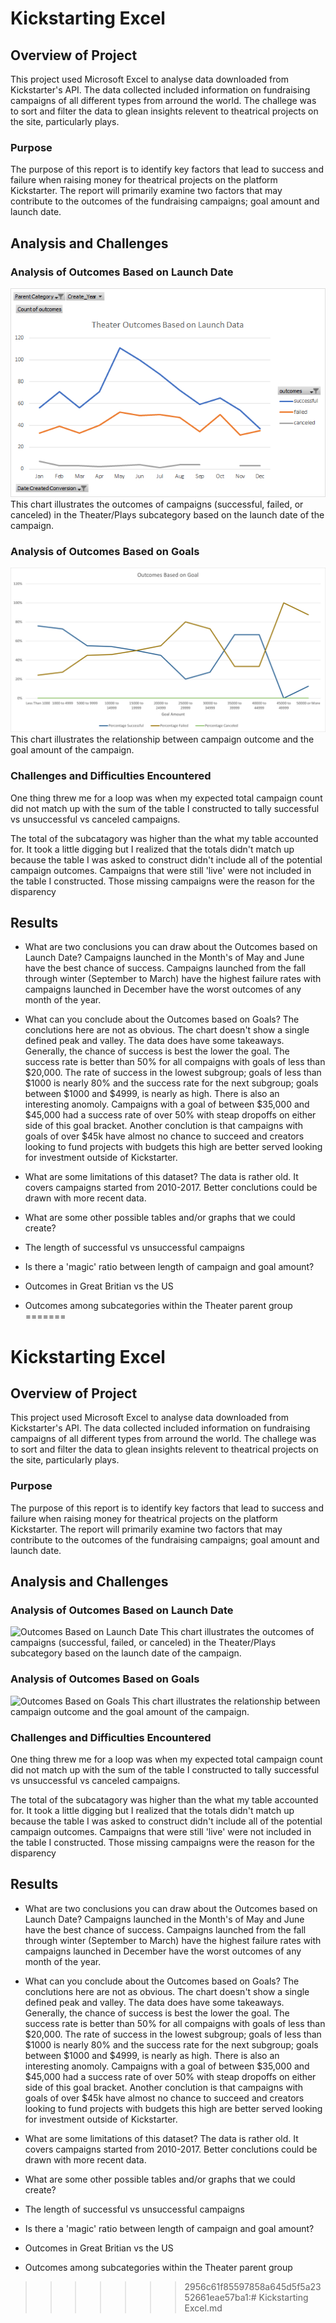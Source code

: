 # Kickstarting Excel

## Overview of Project
This project used Microsoft Excel to analyse data downloaded from Kickstarter's API. The data collected included information on fundraising campaigns of all different types from arround the world. The challege was to sort and filter the data to glean insights relevent to theatrical projects on the site, particularly plays.

### Purpose
The purpose of this report is to identify key factors that lead to success and failure when raising money for theatrical projects on the platform Kickstarter. The report will primarily examine two factors that may contribute to the outcomes of the fundraising campaigns; goal amount and launch date.

## Analysis and Challenges

### Analysis of Outcomes Based on Launch Date
![Outcomes Based on Launch Date](/Resources/Outcomes_Based_on_Lanuch_Date_Chart.png)
This chart illustrates the outcomes of campaigns (successful, failed, or canceled) in the Theater/Plays subcategory based on the launch date of the campaign.

### Analysis of Outcomes Based on Goals
![Outcomes Based on Goals](/Resources/Outcomes_vs_Goals.png)
This chart illustrates the relationship between campaign outcome and the goal amount of the campaign.

### Challenges and Difficulties Encountered
One thing threw me for a loop was when my expected total campaign count did not match up with the sum of the table I constructed to tally successful vs unsuccessful vs canceled campaigns.

The total of the subcatagory was higher than the what my table accounted for. It took a little digging but I realized that the totals didn't match up because the table I was asked to construct didn't include all of the potential campaign outcomes. Campaigns that were still 'live' were not included in the table I constructed. Those missing campaigns were the reason for the disparency

## Results

- What are two conclusions you can draw about the Outcomes based on Launch Date?
Campaigns launched in the Month's of May and June have the best chance of success. Campaigns launched from the fall through winter (September to March) have the highest failure rates with campaigns launched in December have the worst outcomes of any month of the year.

- What can you conclude about the Outcomes based on Goals?
The conclutions here are not as obvious. The chart doesn't show a single defined peak and valley. The data does have some takeaways.
Generally, the chance of success is best the lower the goal. The success rate is better than 50% for all compaigns with goals of less than $20,000. The rate of success in the lowest subgroup; goals of less than $1000 is nearly 80% and the success rate for the next subgroup; goals between $1000 and $4999, is nearly as high. 
There is also an interesting anomoly. Campaigns with a goal of between $35,000 and $45,000 had a success rate of over 50% with steap dropoffs on either side of this goal bracket.
Another conclution is that campaigns with goals of over $45k have almost no chance to succeed and creators looking to fund projects with budgets this high are better served looking for investment outside of Kickstarter.



- What are some limitations of this dataset?
The data is rather old. It covers campaigns started from 2010-2017. Better conclutions could be drawn with more recent data.



- What are some other possible tables and/or graphs that we could create?
 - The length of successful vs unsuccessful campaigns
 - Is there a 'magic' ratio between length of campaign and goal amount?
 - Outcomes in Great Britian vs the US
 - Outcomes among subcategories within the Theater parent group
=======
# Kickstarting Excel

## Overview of Project
This project used Microsoft Excel to analyse data downloaded from Kickstarter's API. The data collected included information on fundraising campaigns of all different types from arround the world. The challege was to sort and filter the data to glean insights relevent to theatrical projects on the site, particularly plays.

### Purpose
The purpose of this report is to identify key factors that lead to success and failure when raising money for theatrical projects on the platform Kickstarter. The report will primarily examine two factors that may contribute to the outcomes of the fundraising campaigns; goal amount and launch date.

## Analysis and Challenges

### Analysis of Outcomes Based on Launch Date
![Outcomes Based on Launch Date](/Outcomes_Based_on_Lanuch_Date_Chart.png)
This chart illustrates the outcomes of campaigns (successful, failed, or canceled) in the Theater/Plays subcategory based on the launch date of the campaign.

### Analysis of Outcomes Based on Goals
![Outcomes Based on Goals](/Outcomes_vs_Goals.png)
This chart illustrates the relationship between campaign outcome and the goal amount of the campaign.

### Challenges and Difficulties Encountered
One thing threw me for a loop was when my expected total campaign count did not match up with the sum of the table I constructed to tally successful vs unsuccessful vs canceled campaigns.

The total of the subcatagory was higher than the what my table accounted for. It took a little digging but I realized that the totals didn't match up because the table I was asked to construct didn't include all of the potential campaign outcomes. Campaigns that were still 'live' were not included in the table I constructed. Those missing campaigns were the reason for the disparency

## Results

- What are two conclusions you can draw about the Outcomes based on Launch Date?
Campaigns launched in the Month's of May and June have the best chance of success. Campaigns launched from the fall through winter (September to March) have the highest failure rates with campaigns launched in December have the worst outcomes of any month of the year.

- What can you conclude about the Outcomes based on Goals?
The conclutions here are not as obvious. The chart doesn't show a single defined peak and valley. The data does have some takeaways.
Generally, the chance of success is best the lower the goal. The success rate is better than 50% for all compaigns with goals of less than $20,000. The rate of success in the lowest subgroup; goals of less than $1000 is nearly 80% and the success rate for the next subgroup; goals between $1000 and $4999, is nearly as high. 
There is also an interesting anomoly. Campaigns with a goal of between $35,000 and $45,000 had a success rate of over 50% with steap dropoffs on either side of this goal bracket.
Another conclution is that campaigns with goals of over $45k have almost no chance to succeed and creators looking to fund projects with budgets this high are better served looking for investment outside of Kickstarter.



- What are some limitations of this dataset?
The data is rather old. It covers campaigns started from 2010-2017. Better conclutions could be drawn with more recent data.



- What are some other possible tables and/or graphs that we could create?
 - The length of successful vs unsuccessful campaigns
 - Is there a 'magic' ratio between length of campaign and goal amount?
 - Outcomes in Great Britian vs the US
 - Outcomes among subcategories within the Theater parent group
>>>>>>> 2956c61f85597858a645d5f5a2352661eae57ba1:# Kickstarting Excel.md
